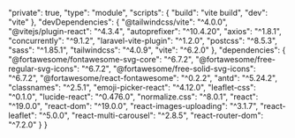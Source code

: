 "private": true,
    "type": "module",
    "scripts": {
        "build": "vite build",
        "dev": "vite"
    },
    "devDependencies": {
        "@tailwindcss/vite": "^4.0.0",
        "@vitejs/plugin-react": "^4.3.4",
        "autoprefixer": "^10.4.20",
        "axios": "^1.8.1",
        "concurrently": "^9.1.2",
        "laravel-vite-plugin": "^1.2.0",
        "postcss": "^8.5.3",
        "sass": "^1.85.1",
        "tailwindcss": "^4.0.9",
        "vite": "^6.2.0"
    },
    "dependencies": {
        "@fortawesome/fontawesome-svg-core": "^6.7.2",
        "@fortawesome/free-regular-svg-icons": "^6.7.2",
        "@fortawesome/free-solid-svg-icons": "^6.7.2",
        "@fortawesome/react-fontawesome": "^0.2.2",
        "antd": "^5.24.2",
        "classnames": "^2.5.1",
        "emoji-picker-react": "^4.12.0",
        "leaflet-css": "^0.1.0",
        "lucide-react": "^0.476.0",
        "normalize.css": "^8.0.1",
        "react": "^19.0.0",
        "react-dom": "^19.0.0",
        "react-images-uploading": "^3.1.7",
        "react-leaflet": "^5.0.0",
        "react-multi-carousel": "^2.8.5",
        "react-router-dom": "^7.2.0"
    }
}